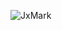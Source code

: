 ![JxMark](https://github-readme-stats.vercel.app/api?username=JxMark&show=stars,commits,prs,issues,contribs,prs&count_private=true&show_icons=true&theme=monokai&bg_color=00000000)
